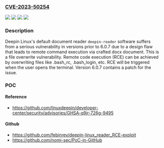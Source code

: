 ### [CVE-2023-50254](https://cve.mitre.org/cgi-bin/cvename.cgi?name=CVE-2023-50254)
![](https://img.shields.io/static/v1?label=Product&message=developer-center&color=blue)
![](https://img.shields.io/static/v1?label=Version&message=%3C%206.0.7%20&color=brightgreen)
![](https://img.shields.io/static/v1?label=Vulnerability&message=CWE-22%3A%20Improper%20Limitation%20of%20a%20Pathname%20to%20a%20Restricted%20Directory%20('Path%20Traversal')&color=brightgreen)
![](https://img.shields.io/static/v1?label=Vulnerability&message=CWE-27%3A%20Path%20Traversal%3A%20'dir%2F..%2F..%2Ffilename'&color=brightgreen)

### Description

Deepin Linux's default document reader `deepin-reader` software suffers from a serious vulnerability in versions prior to 6.0.7 due to a design flaw that leads to remote command execution via crafted docx document. This is a file overwrite vulnerability. Remote code execution (RCE) can be achieved by overwriting files like .bash_rc, .bash_login, etc. RCE will be triggered when the user opens the terminal. Version 6.0.7 contains a patch for the issue.

### POC

#### Reference
- https://github.com/linuxdeepin/developer-center/security/advisories/GHSA-q9jr-726g-9495

#### Github
- https://github.com/febinrev/deepin-linux_reader_RCE-exploit
- https://github.com/nomi-sec/PoC-in-GitHub

